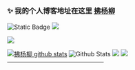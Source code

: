 ### ✨ 我的个人博客地址在这里 [拂杨柳](https://fuyl.cc)
![Static Badge](https://img.shields.io/badge/%E8%AF%AD%E8%A8%80-java-red)
<img src="https://readme-typing-svg.herokuapp.com/?lines=Welcome,%20visitor!;Hello%20Github%20World!&font=Roboto" />
<p>
<img src="https://visitor-badge.glitch.me/badge?page_id=https://github.com/chenjunwen&right_color=red" />
</p>


[![拂杨柳 github stats](https://github-readme-stats.vercel.app/api?username=chenjunwen&count_private=true&show_icons=true)](https://fuyl.cc)
![Github Stats](https://github-readme-stats.vercel.app/api?username=chenjunwen&show_icons=true&theme=dark&count_private=true)
![](https://stats.justsong.cn/api/csdn?id=chenjunwen&theme=dark)
![](https://activity-graph.herokuapp.com/graph?username=chenjunwen&theme=github)
————————————————





<!--
**chenjunwen/chenjunwen** is a ✨ _special_ ✨ repository because its `README.md` (this file) appears on your GitHub profile.

Here are some ideas to get you started:

- 🔭 I’m currently working on ...
- 🌱 I’m currently learning ...
- 👯 I’m looking to collaborate on ...
- 🤔 I’m looking for help with ...
- 💬 Ask me about ...
- 📫 How to reach me: ...
- 😄 Pronouns: ...
- ⚡ Fun fact: ...
-->
